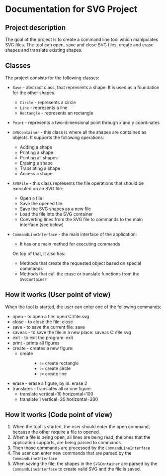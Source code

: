 # Documentation for SVG Project

## Project description

The goal of the project is to create a command line tool which manipulates SVG files. The tool can open, save and close SVG files, create and erase shapes and translate existing shapes.

## Classes

The project consists for the following classes:

- `Base` - abstract class, that represents a shape. It is used as a foundation for the other shapes.

  - `Circle` - represents a circle
  - `Line` - represents a line
  - `Rectangle` - represents an rectangle

- `Point` - represents a two-dimensional point through x and y coordinates

- `SVGContainer` - this class is where all the shapes are contained as objects. It supports the following operations:

  - Adding a shape
  - Printing a shape
  - Printing all shapes
  - Erasing a shape
  - Translating a shape
  - Access a shape

- `SVGFile` - this class represents the file operations that should be executed on an SVG file:

  - Open a file
  - Save the opened file
  - Save the SVG shapes as a new file
  - Load the file into the SVG container
  - Converting lines from the SVG file to commands to the main interface (see below)

- `CommandLineInterface` - the main interface of the application:

  - It has one main method for executing commands

  On top of that, it also has:

  - Methods that create the requested object based on special commands
  - Methods that call the erase or translate functions from the `SVGContainer` 

## How it works (User point of view)

When the tool is started, the user can enter one of the following commands:

- open - to open a file: open C:\file.svg
- close - to close the file: close
- save - to save the current file: save
- saveas - to save the file in a new place: saveas C:\file.svg
- exit - to exit the program: exit
- print - prints all figures
- create - creates a new figure:
  - create <figure> <points> <additionalPoints> <color>
    - <rectangle> := create rectangle <x> <y> <width> <height> <color>
    - <circle> := create circle <x> <y> <r> <color>
    - <line> := create line <x1> <y1> <x2> <y2> <color>
- erase - erase a figure, by id: erase 2
- translates - translates all or one figure:
  - translate vertical=10 horizontal=100 
  - translate 1 vertical=20 horizontal=200

## How it works (Code point of view)

1. When the tool is started, the user should enter the open command, because the other require a file to opened.
2. When a file is being open, all lines are being read, the ones that the application supports, are being parsed to commands
3. Then those commands are processed by the `CommandLineInterface` 
4. The user can enter new commands that are parsed by the `CommandLineInterface`
5. When saving the file, the shapes in the `SVGContainer` are parsed by the `CommandLineInterface` to create valid SVG and the file is saved. 